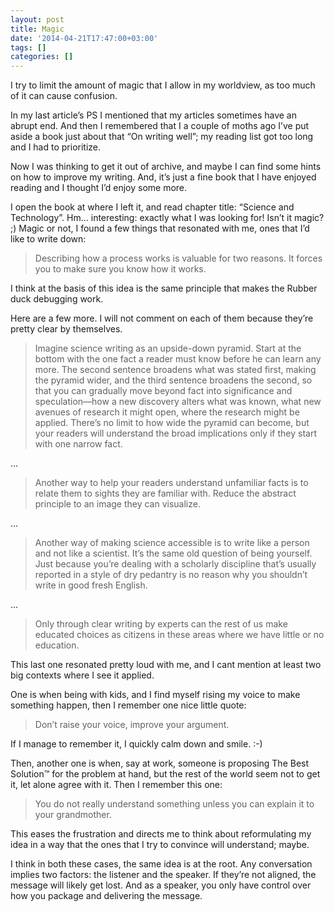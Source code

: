 ```yaml
---
layout: post
title: Magic
date: '2014-04-21T17:47:00+03:00'
tags: []
categories: []
---
```

I try to limit the amount of magic that I allow in my worldview, as too
much of it can cause confusion.

In my last article’s PS I mentioned that my articles sometimes have an
abrupt end. And then I remembered that I a couple of moths ago I’ve put
aside a book just about that “On writing well”; my reading list got too
long and I had to prioritize.

Now I was thinking to get it out of archive, and maybe I can find some
hints on how to improve my writing. And, it’s just a fine book that I
have enjoyed reading and I thought I’d enjoy some more.

I open the book at where I left it, and read chapter title: “Science and
Technology”. Hm… interesting: exactly what I was looking for! Isn’t it
magic? ;) Magic or not, I found a few things that resonated with me,
ones that I’d like to write down:


> Describing how a process works is valuable for two reasons. It forces
> you to make sure you know how it works.


I think at the basis of this idea is the same principle that makes the
Rubber duck debugging work.

Here are a few more. I will not comment on each of them because they’re
pretty clear by themselves.


> Imagine science writing as an upside-down pyramid. Start at the bottom
> with the one fact a reader must know before he can learn any more. The
> second sentence broadens what was stated first, making the pyramid
> wider, and the third sentence broadens the second, so that you can
> gradually move beyond fact into significance and speculation—how a new
> discovery alters what was known, what new avenues of research it might
> open, where the research might be applied. There’s no limit to how
> wide the pyramid can become, but your readers will understand the
> broad implications only if they start with one narrow fact.


…


> Another way to help your readers understand unfamiliar facts is to
> relate them to sights they are familiar with. Reduce the abstract
> principle to an image they can visualize.


…


> Another way of making science accessible is to write like a person and
> not like a scientist. It’s the same old question of being yourself.
> Just because you’re dealing with a scholarly discipline that’s usually
> reported in a style of dry pedantry is no reason why you shouldn’t
> write in good fresh English.


…


> Only through clear writing by experts can the rest of us make educated
> choices as citizens in these areas where we have little or no
> education.


This last one resonated pretty loud with me, and I cant mention at least
two big contexts where I see it applied.

One is when being with kids, and I find myself rising my voice to make
something happen, then I remember one nice little quote:


> Don’t raise your voice, improve your argument.


If I manage to remember it, I quickly calm down and smile. :-)

Then, another one is when, say at work, someone is proposing The Best
Solution™ for the problem at hand, but the rest of the world seem not to
get it, let alone agree with it. Then I remember this one:


> You do not really understand something unless you can explain it to
> your grandmother.


This eases the frustration and directs me to think about reformulating
my idea in a way that the ones that I try to convince will understand;
maybe.

I think in both these cases, the same idea is at the root. Any
conversation implies two factors: the listener and the speaker. If
they’re not aligned, the message will likely get lost. And as a speaker,
you only have control over how you package and delivering the message.
